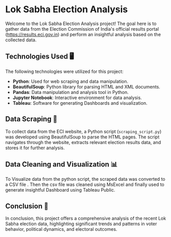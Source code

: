 # Lok Sabha Election Analysis

Welcome to the Lok Sabha Election Analysis project! The goal here is to gather data from the Election Commission of India's official results portal (https://results.eci.gov.in) and perform an insightful analysis based on the collected data.

## Technologies Used 🖥️

The following technologies were utilized for this project:
- **Python**: Used for web scraping and data manipulation.
- **BeautifulSoup**: Python library for parsing HTML and XML documents.
- **Pandas**: Data manipulation and analysis tool in Python.
- **Jupyter Notebook**: Interactive environment for data analysis.
- **Tableau**: Software for generating Dashboards and visualization.

## Data Scraping 💽

To collect data from the ECI website, a Python script (`scraping_script.py`) was developed using BeautifulSoup to parse the HTML pages. The script navigates through the website, extracts relevant election results data, and stores it for further analysis.

## Data Cleaning and Visualization 📊

To Visualize data from the python script, the scraped data was converted to a CSV file . Then the csv file was cleaned using MsExcel and finally used to generate insightful Dashboard using Tableau Public.

## Conclusion 🧐

In conclusion, this project offers a comprehensive analysis of the recent Lok Sabha election data, highlighting significant trends and patterns in voter behavior, political dynamics, and electoral outcomes.
